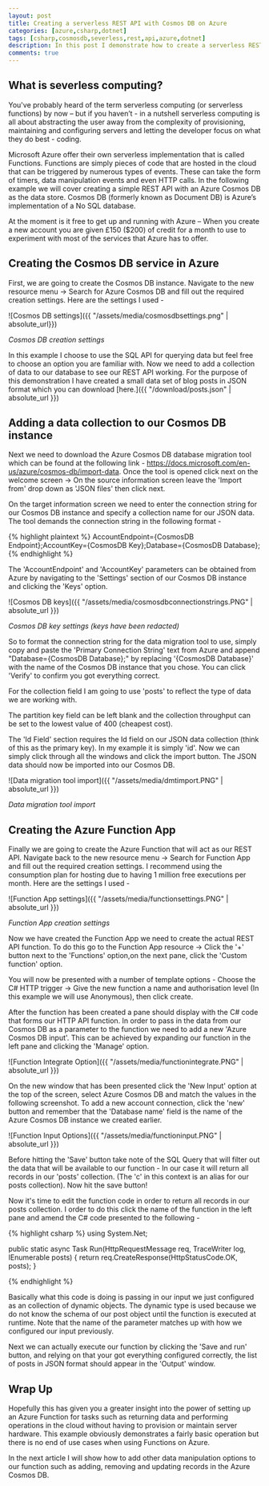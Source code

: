 ```yaml
---
layout: post
title: Creating a serverless REST API with Cosmos DB on Azure
categories: [azure,csharp,dotnet]
tags: [csharp,cosmosdb,severless,rest,api,azure,dotnet]
description: In this post I demonstrate how to create a serverless REST API using Cosmos DB easily on the Azure platform.
comments: true
---
```


## What is severless computing?

You've probably heard of the term serverless computing (or serverless functions) by now – but if you haven’t - in a nutshell serverless computing is all about abstracting the user away from the complexity of provisioning, maintaining and configuring servers and letting the developer focus on what they do best - coding. 

Microsoft Azure offer their own serverless implementation that is called Functions. Functions are simply pieces of code that are hosted in the cloud that can be triggered by numerous types of events. These can take the form of timers, data manipulation events and even HTTP calls. In the following example we will cover creating a simple REST API with an Azure Cosmos DB as the data store. Cosmos DB (formerly known as Document DB) is Azure’s implementation of a No SQL database. 

At the moment is it free to get up and running with Azure – When you create a new account you are given £150 ($200) of credit for a month to use to experiment with most of the services that Azure has to offer. 


## Creating the Cosmos DB service in Azure

First, we are going to create the Cosmos DB instance. Navigate to the new resource menu → Search for Azure Cosmos DB and fill out the required creation settings. Here are the settings I used -

![Cosmos DB settings]({{ "/assets/media/cosmosdbsettings.png" | absolute_url}})

*Cosmos DB creation settings*

In this example I choose to use the SQL API for querying data but feel free to choose an option you are familiar with. Now we need to add a collection of data to our database to see our REST API working. For the purpose of this demonstration I have created a small data set of blog posts in JSON format which you can download [here.]({{ "/download/posts.json" | absolute_url }})

## Adding a data collection to our Cosmos DB instance

Next we need to download the Azure Cosmos DB database migration tool which can be found at the following link - https://docs.microsoft.com/en-us/azure/cosmos-db/import-data.
Once the tool is opened click next on the welcome screen → On the source information screen leave the 'Import from' drop down as 'JSON files' then click next. 

On the target information screen we need to enter the connection string for our Cosmos DB instance and specify a collection name for our JSON data. The tool demands the connection string in the following format -

{% highlight plaintext %}
AccountEndpoint={CosmosDB Endpoint};AccountKey={CosmosDB Key};Database={CosmosDB Database};
{% endhighlight %}

The 'AccountEndpoint' and 'AccountKey' parameters can be obtained from Azure by navigating to the 'Settings' section of our Cosmos DB instance and clicking the 'Keys' option.

![Cosmos DB keys]({{ "/assets/media/cosmosdbconnectionstrings.PNG" | absolute_url }})

*Cosmos DB key settings (keys have been redacted)*

So to format the connection string for the data migration tool to use, simply copy and paste the 'Primary Connection String' text from Azure and append "Database={CosmosDB Database};" by replacing '{CosmosDB Database}' with the name of the Cosmos DB instance that you chose. You can click 'Verify' to confirm you got everything correct.

For the collection field I am going to use 'posts' to reflect the type of data we are working with.

The partition key field can be left blank and the collection throughput can be set to the lowest value of 400 (cheapest cost).

The 'Id Field' section requires the Id field on our JSON data collection (think of this as the primary key). In my example it is simply 'id'.
Now we can simply click through all the windows and click the import button. The JSON data should now be imported into our Cosmos DB.

![Data migration tool import]({{ "/assets/media/dmtimport.PNG" | absolute_url }})

*Data migration tool import*

## Creating the Azure Function App

Finally we are going to create the Azure Function that will act as our REST API. Navigate back to the new resource menu → Search for Function App and fill out the required creation settings. I recommend using the consumption plan for hosting due to having 1 million free executions per month.
Here are the settings I used -

![Function App settings]({{ "/assets/media/functionsettings.PNG" | absolute_url }})

*Function App creation settings*

Now we have created the Function App we need to create the actual REST API function. To do this go to the Function App resource → Click the '+' button next to the 'Functions' option,on the next pane, click the 'Custom function' option.

You will now be presented with a number of template options - Choose the C# HTTP trigger → Give the new function a name and authorisation level (In this example we will use Anonymous), then click create.

After the function has been created a pane should display with the C# code that forms our HTTP API function. In order to pass in the data from our Cosmos DB as a parameter to the function we need to add a new 'Azure Cosmos DB input'. This can be achieved by expanding our function in the left pane and clicking the 'Manage' option.

![Function Integrate Option]({{ "/assets/media/functionintegrate.PNG" | absolute_url }})

On the new window that has been presented click the 'New Input' option at the top of the screen, select Azure Cosmos DB and match the values in the following screenshot. To add a new account connection, click the 'new' button and remember that the 'Database name' field is the name of the Azure Cosmos DB instance we created earlier.

![Function Input Options]({{ "/assets/media/functioninput.PNG" | absolute_url }})

Before hitting the 'Save' button take note of the SQL Query that will filter out the data that will be available to our function - In our case it will return all records in our 'posts' collection. (The 'c' in this context is an alias for our posts collection). Now hit the save button!

Now it's time to edit the function code in order to return all records in our posts collection. I order to do this click the name of the function in the left pane and amend the C# code presented to the following -

{% highlight csharp %}
using System.Net;

public static async Task<HttpResponseMessage> Run(HttpRequestMessage req, TraceWriter log, IEnumerable<dynamic> posts)
{
    return req.CreateResponse(HttpStatusCode.OK, posts);
}

 
{% endhighlight %}

Basically what this code is doing is passing in our input we just configured as an collection of dynamic objects. The dynamic type is used because we do not know the schema of our post object until the function is executed at runtime. Note that the name of the parameter matches up with how we configured our input previously. 

Next we can actually execute our function by clicking the 'Save and run' button, and relying on that your got everything configured correctly, the list of posts in JSON format should appear in the 'Output' window.

## Wrap Up

Hopefully this has given you a greater insight into the power of setting up an Azure Function for tasks such as returning data and performing operations in the cloud without having to provision or maintain server hardware. This example obviously demonstrates a fairly basic operation but there is no end of use cases when using Functions on Azure.

In the next article I will show how to add other data manipulation options to our function such as adding, removing and updating records in the Azure Cosmos DB.














